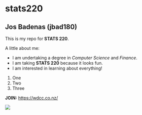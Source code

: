 # stats220
## Jos Badenas (jbad180)
This is my repo for **STATS 220**. 

A little about me:
- I am undertaking a degree in _Computer Science_ and _Finance_.
- I am taking **STATS 220** because it looks fun.
- I am interested in learning about everything!

1. One
2. Two
3. Three

**JOIN:**
https://wdcc.co.nz/

![](https://media.giphy.com/media/sjo5pxKNidC3Ltgww4/giphy.gif?cid=ecf05e470ovh803r6m5vdrjxm3gvcpi0wultjm49ewpmx9ui&ep=v1_gifs_search&rid=giphy.gif&ct=g)

